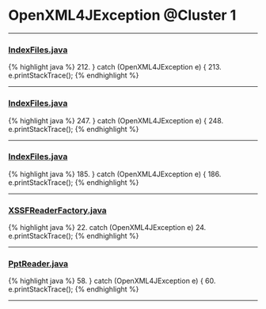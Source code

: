 # OpenXML4JException @Cluster 1

***

### [IndexFiles.java](https://searchcode.com/codesearch/view/94960725/)
{% highlight java %}
212. } catch (OpenXML4JException e) {
213.   e.printStackTrace();
{% endhighlight %}

***

### [IndexFiles.java](https://searchcode.com/codesearch/view/94960725/)
{% highlight java %}
247. } catch (OpenXML4JException e) {
248.   e.printStackTrace();
{% endhighlight %}

***

### [IndexFiles.java](https://searchcode.com/codesearch/view/94960725/)
{% highlight java %}
185. } catch (OpenXML4JException e) {
186.   e.printStackTrace();
{% endhighlight %}

***

### [XSSFReaderFactory.java](https://searchcode.com/codesearch/view/110658583/)
{% highlight java %}
22. catch (OpenXML4JException e)
24.     e.printStackTrace();
{% endhighlight %}

***

### [PptReader.java](https://searchcode.com/codesearch/view/14046023/)
{% highlight java %}
58. } catch (OpenXML4JException e) {
60.   e.printStackTrace();
{% endhighlight %}

***

